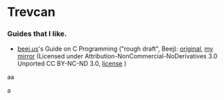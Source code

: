 # Trevcan


### Guides that I like.

- [beej.us](https://beej.us)'s Guide on C Programming ("rough draft", Beej): [original](http://beej.us/guide/bgc/), [my mirror]() (Licensed under Attribution-NonCommercial-NoDerivatives 3.0 Unported CC BY-NC-ND 3.0, [license](github.io/trevcan/mirrors/bgc/LICENSE) )

<!--
You can use the [editor on GitHub](https://github.com/TrevCan/trevcan.github.io/edit/master/README.md) to maintain and preview the content for your website in Markdown files.

Whenever you commit to this repository, GitHub Pages will run [Jekyll](https://jekyllrb.com/) to rebuild the pages in your site, from the content in your Markdown files.

### Markdown

Markdown is a lightweight and easy-to-use syntax for styling your writing. It includes conventions for

```markdown
Syntax highlighted code block

# Header 1
## Header 2
### Header 3

- Bulleted
- List

1. Numbered
2. List

**Bold** and _Italic_ and `Code` text

[Link](url) and ![Image](src)
```

For more details see [GitHub Flavored Markdown](https://guides.github.com/features/mastering-markdown/).

### Jekyll Themes

Your Pages site will use the layout and styles from the Jekyll theme you have selected in your [repository settings](https://github.com/TrevCan/trevcan.github.io/settings/pages). The name of this theme is saved in the Jekyll `_config.yml` configuration file.

### Support or Contact

Having trouble with Pages? Check out our [documentation](https://docs.github.com/categories/github-pages-basics/) or [contact support](https://support.github.com/contact) and we’ll help you sort it out.


-->
aa

a

